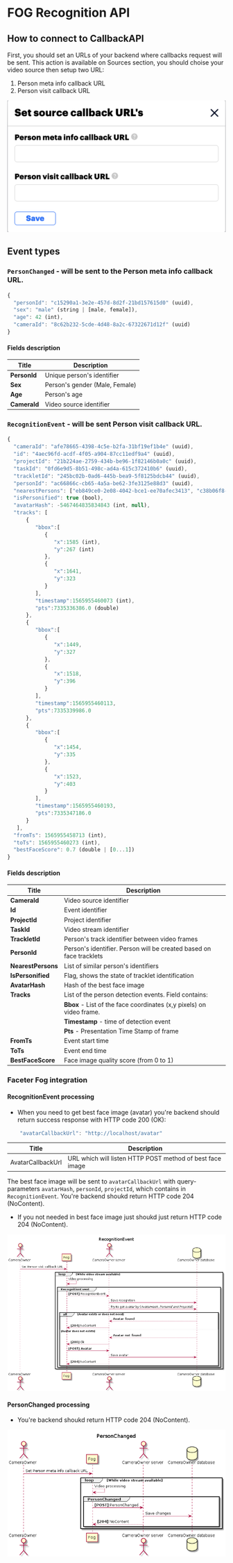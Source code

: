 # FOG Recognition API

## How to connect to CallbackAPI

First, you should set an URLs of your backend where callbacks request will be sent. This action is available on Sources section, you should choise your video source then setup two URL: 
1. Person meta info callback URL
2. Person visit callback URL

![Video source URLs](images/SourceURLs.png)

## Event types

### `PersonChanged` - will be sent to the Person meta info callback URL.

```javascript
{
  "personId": "c15290a1-3e2e-457d-8d2f-21bd157615d0" (uuid),
  "sex": "male" (string | [male, female]),
  "age": 42 (int),
  "cameraId": "8c62b232-5cde-4d48-8a2c-67322671d12f" (uuid)
}
```

#### Fields description

| Title |  Description |
| ------ | ------ |
|  **PersonId**  | Unique person's identifier  |
|  **Sex**  | Person's gender (Male, Female) |
|  **Age**  | Person's age |
|  **CameraId**  | Video source identifier |

### `RecognitionEvent` - will be sent Person visit callback URL.

```javascript
{
  "cameraId": "afe78665-4398-4c5e-b2fa-31bf19ef1b4e" (uuid),
  "id": "4aec96fd-acdf-4f05-a904-87cc11edf9a4" (uuid),
  "projectId": "21b224ae-2759-434b-be96-1f82146b0a0c" (uuid),
  "taskId": "0fd6e9d5-8b51-498c-ad4a-615c372410b6" (uuid),
  "trackletId": "245bc02b-0ad6-445b-bea9-5f8125bdcb44" (uuid),
  "personId": "ac66866c-cb65-4a5a-be62-3fe3125e88d3" (uuid),
  "nearestPersons": ["eb849ce0-2e08-4042-bce1-ee70afec3413", "c38b06f8-9cfa-46cf-a928-0a8bb3000aee, "263d523a-4d4f-4ae0-8ecd-cbfc0e552f38" (uuid)],
  "isPersonified": true (bool),
  "avatarHash": -5467464835834843 (int, null),
  "tracks": [
      {
         "bbox":[
            {
               "x":1585 (int),
               "y":267 (int)
            },
            {
               "x":1641,
               "y":323
            }
         ],
         "timestamp":1565955460073 (int),
         "pts":7335336386.0 (double)
      },
      {
         "bbox":[
            {
               "x":1449,
               "y":327
            },
            {
               "x":1518,
               "y":396
            }
         ],
         "timestamp":1565955460113,
         "pts":7335339986.0
      },
      {
         "bbox":[
            {
               "x":1454,
               "y":335
            },
            {
               "x":1523,
               "y":403
            }
         ],
         "timestamp":1565955460193,
         "pts":7335347186.0
      }
   ],
  "fromTs": 1565955458713 (int),
  "toTs": 1565955460273 (int),
  "bestFaceScore": 0.7 (double | [0...1])
}
```

#### Fields description

| Title |  Description |
| ------ | ------ |
|  **CameraId**  | Video source identifier |
|  **Id**  | Event identifier |
|  **ProjectId**  | Project identifier |
|  **TaskId**  | Video stream identifier |
|  **TrackletId**  | Person's track identifier between video frames |
|  **PersonId**  | Person's identifier. Person will be created based on face tracklets |
|  **NearestPersons**  | List of similar person's identifiers |
|  **IsPersonified**  | Flag, shows the state of tracklet identification |
|  **AvatarHash**  | Hash of the best face image  |
|  **Tracks**  | List of the person detection events. Field contains: |
| | **Bbox** - List of the face coordinates (x,y pixels) on video frame. |
| | **Timestamp** - time of detection event |
| | **Pts** - Presentation Time Stamp of frame |
|  **FromTs**  | Event start time |
|  **ToTs**  | Event end time |
|  **BestFaceScore**  | Face image quality score (from 0 to 1) |

### Faceter Fog integration

#### RecognitionEvent processing

* When you need to get best face image (avatar) you're backend should return success response with HTTP code 200 (OK):

```javascript
	"avatarCallbackUrl": "http://localhost/avatar"
```

| Title |  Description |
| ------ | ------ |
|  AvatarCallbackUrl  | URL which will listen HTTP POST method of best face image |

The best face image will be sent to `avatarCallbackUrl` with query-parameters `avatarHash`, `personId`, `projectId`, which contains in `RecognitionEvent`.
You're backend shoukd return HTTP code 204 (NoContent).

* If you not needed in best face image just shoukd just return HTTP code 204 (NoContent).

![Recognition event](images/RecognitionEvent.png)

#### PersonChanged processing

* You're backend shoukd return HTTP code 204 (NoContent).

![Person changed](images/PersonChanged.png)
